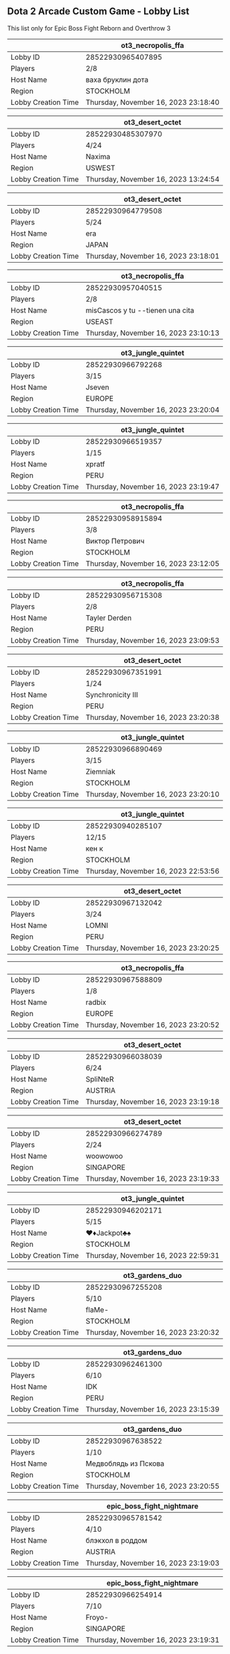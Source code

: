 ## Dota 2 Arcade Custom Game - Lobby List

This list only for Epic Boss Fight Reborn and Overthrow 3

|  | ot3_necropolis_ffa |
| ------ | ------ |
| Lobby ID | 28522930965407895 |
| Players | 2/8 |
| Host Name | ваха бруклин дота |
| Region | STOCKHOLM |
| Lobby Creation Time | Thursday, November 16, 2023 23:18:40 |


|  | ot3_desert_octet |
| ------ | ------ |
| Lobby ID | 28522930485307970 |
| Players | 4/24 |
| Host Name | Naxima |
| Region | USWEST |
| Lobby Creation Time | Thursday, November 16, 2023 13:24:54 |


|  | ot3_desert_octet |
| ------ | ------ |
| Lobby ID | 28522930964779508 |
| Players | 5/24 |
| Host Name | era |
| Region | JAPAN |
| Lobby Creation Time | Thursday, November 16, 2023 23:18:01 |


|  | ot3_necropolis_ffa |
| ------ | ------ |
| Lobby ID | 28522930957040515 |
| Players | 2/8 |
| Host Name | misCascos y tu --tienen una cita |
| Region | USEAST |
| Lobby Creation Time | Thursday, November 16, 2023 23:10:13 |


|  | ot3_jungle_quintet |
| ------ | ------ |
| Lobby ID | 28522930966792268 |
| Players | 3/15 |
| Host Name | Jseven |
| Region | EUROPE |
| Lobby Creation Time | Thursday, November 16, 2023 23:20:04 |


|  | ot3_jungle_quintet |
| ------ | ------ |
| Lobby ID | 28522930966519357 |
| Players | 1/15 |
| Host Name | xpratf |
| Region | PERU |
| Lobby Creation Time | Thursday, November 16, 2023 23:19:47 |


|  | ot3_necropolis_ffa |
| ------ | ------ |
| Lobby ID | 28522930958915894 |
| Players | 3/8 |
| Host Name | Виктор Петрович |
| Region | STOCKHOLM |
| Lobby Creation Time | Thursday, November 16, 2023 23:12:05 |


|  | ot3_necropolis_ffa |
| ------ | ------ |
| Lobby ID | 28522930956715308 |
| Players | 2/8 |
| Host Name | Tayler Derden |
| Region | PERU |
| Lobby Creation Time | Thursday, November 16, 2023 23:09:53 |


|  | ot3_desert_octet |
| ------ | ------ |
| Lobby ID | 28522930967351991 |
| Players | 1/24 |
| Host Name | Synchronicity III |
| Region | PERU |
| Lobby Creation Time | Thursday, November 16, 2023 23:20:38 |


|  | ot3_jungle_quintet |
| ------ | ------ |
| Lobby ID | 28522930966890469 |
| Players | 3/15 |
| Host Name | Ziemniak |
| Region | STOCKHOLM |
| Lobby Creation Time | Thursday, November 16, 2023 23:20:10 |


|  | ot3_jungle_quintet |
| ------ | ------ |
| Lobby ID | 28522930940285107 |
| Players | 12/15 |
| Host Name | кен к |
| Region | STOCKHOLM |
| Lobby Creation Time | Thursday, November 16, 2023 22:53:56 |


|  | ot3_desert_octet |
| ------ | ------ |
| Lobby ID | 28522930967132042 |
| Players | 3/24 |
| Host Name | LOMNI |
| Region | PERU |
| Lobby Creation Time | Thursday, November 16, 2023 23:20:25 |


|  | ot3_necropolis_ffa |
| ------ | ------ |
| Lobby ID | 28522930967588809 |
| Players | 1/8 |
| Host Name | radbix |
| Region | EUROPE |
| Lobby Creation Time | Thursday, November 16, 2023 23:20:52 |


|  | ot3_desert_octet |
| ------ | ------ |
| Lobby ID | 28522930966038039 |
| Players | 6/24 |
| Host Name | SpliNteR |
| Region | AUSTRIA |
| Lobby Creation Time | Thursday, November 16, 2023 23:19:18 |


|  | ot3_desert_octet |
| ------ | ------ |
| Lobby ID | 28522930966274789 |
| Players | 2/24 |
| Host Name | woowowoo |
| Region | SINGAPORE |
| Lobby Creation Time | Thursday, November 16, 2023 23:19:33 |


|  | ot3_jungle_quintet |
| ------ | ------ |
| Lobby ID | 28522930946202171 |
| Players | 5/15 |
| Host Name | ♥♦Jackpot♣♠ |
| Region | STOCKHOLM |
| Lobby Creation Time | Thursday, November 16, 2023 22:59:31 |


|  | ot3_gardens_duo |
| ------ | ------ |
| Lobby ID | 28522930967255208 |
| Players | 5/10 |
| Host Name | flaMe- |
| Region | STOCKHOLM |
| Lobby Creation Time | Thursday, November 16, 2023 23:20:32 |


|  | ot3_gardens_duo |
| ------ | ------ |
| Lobby ID | 28522930962461300 |
| Players | 6/10 |
| Host Name | IDK |
| Region | PERU |
| Lobby Creation Time | Thursday, November 16, 2023 23:15:39 |


|  | ot3_gardens_duo |
| ------ | ------ |
| Lobby ID | 28522930967638522 |
| Players | 1/10 |
| Host Name | Медвоблядь из Пскова |
| Region | STOCKHOLM |
| Lobby Creation Time | Thursday, November 16, 2023 23:20:55 |


|  | epic_boss_fight_nightmare |
| ------ | ------ |
| Lobby ID | 28522930965781542 |
| Players | 4/10 |
| Host Name | блэкхол в роддом |
| Region | AUSTRIA |
| Lobby Creation Time | Thursday, November 16, 2023 23:19:03 |


|  | epic_boss_fight_nightmare |
| ------ | ------ |
| Lobby ID | 28522930966254914 |
| Players | 7/10 |
| Host Name | Froyo- |
| Region | SINGAPORE |
| Lobby Creation Time | Thursday, November 16, 2023 23:19:31 |


